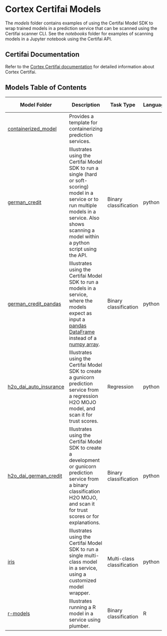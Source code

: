 # Cortex Certifai Models

The *models* folder contains examples of using the Certifai Model SDK to wrap trained models in a prediction service
that can be scanned using the Certifai scanner CLI. See the *notebooks* folder for examples of scanning models in a
Jupyter notebook using the Certifai API.


## Certifai Documentation

Refer to the [Cortex Certifai documentation](https://cognitivescale.github.io/cortex-certifai/docs/about)
for detailed information about Cortex Certifai.

## Models Table of Contents

| Model Folder                                                                                       | Description                                                                                                                                                                                                  | Task Type                  | Language | Model Framework        |
|----------------------------------------------------------------------------------------------------|--------------------------------------------------------------------------------------------------------------------------------------------------------------------------------------------------------------|----------------------------|----------|------------------------|
| [containerized_model](./containerized_model)                                                       | Provides a template for containerizing prediction services.                                                                                                                                                  |                            |          | python, H2O MOJO       |
| [german_credit](./german_credit)                                                                   | Illustrates using the Certifai Model SDK to run a single (hard or soft-scoring) model in a service or to run multiple models in a service. Also shows scanning a model within a python script using the API. | Binary classification      | python   | sklearn                |
| [german_credit_pandas](./german_credit_pandas)                                                     | Illustrates using the Certifai Model SDK to run a models in a service, where the models expect as input a [pandas DataFrame](https://pandas.pydata.org/) instead of a [numpy array](https://numpy.org/).     | Binary classification      | python   | sklearn                |
| [h2o_dai_auto_insurance](./h2o_dai_regression_auto_insurance)                                      | Illustrates using the Certifai Model SDK to create a gunicorn prediction service from a regression H2O MOJO model, and scan it for trust scores.                                                             | Regression                 | python   | H2O MOJO               |
| [h2o_dai_german_credit](./h2o_dai_german_credit)                                                   | Illustrates using the Certifai Model SDK to create a development or gunicorn prediction service from a binary classification H2O MOJO, and scan it for trust scores or for explanations.                     | Binary classification      | python   | H2O MOJO               |
| [iris](./iris)                                                                                     | Illustrates using the Certifai Model SDK to run a single multi-class model in a service, using a customized model wrapper.                                                                                   | Multi-class classification | python   | sklearn <br /> xgboost |
| [r-models](https://github.com/CognitiveScale/cortex-certifai-examples/tree/master/models/r-models) | Illustrates running a R model in a service using plumber.                                                                                                                                                    | Binary classification      | R        | randomForest           |
